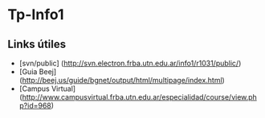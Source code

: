 # Tp-Info1

## Links útiles

* [svn/public] (http://svn.electron.frba.utn.edu.ar/info1/r1031/public/)
* [Guia Beej] (http://beej.us/guide/bgnet/output/html/multipage/index.html)
* [Campus Virtual] (http://www.campusvirtual.frba.utn.edu.ar/especialidad/course/view.php?id=968)

